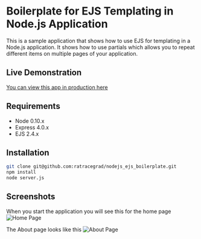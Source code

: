 # Boilerplate for EJS Templating in Node.js Application
This is a sample application that shows how to use EJS for templating in a Node.js application. It shows how to use partials which allows you to repeat different items on multiple pages of your application.

## Live Demonstration
[You can view this app in production here](https://nodejs-esj-boilerplate.herokuapp.com/)

## Requirements

- Node 0.10.x
- Express 4.0.x
- EJS 2.4.x

## Installation

```bash
git clone git@github.com:ratracegrad/nodejs_ejs_boilerplate.git
npm install
node server.js
```

## Screenshots

When you start the application you will see this for the home page
![Home Page](/screenshots/home.png?raw=true "Home Page")

The About page looks like this
![About Page](/screenshots/about.png?raw=true "About Page")
